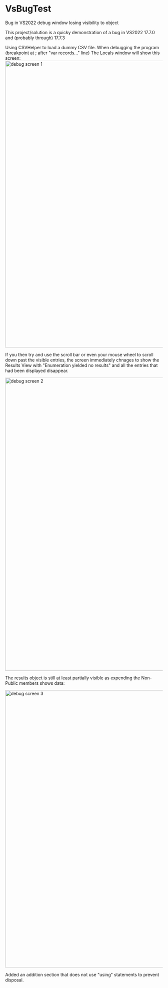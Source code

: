 # VsBugTest
Bug in VS2022 debug window losing visibility to object

This project/solution is a quicky demonstration of a bug in VS2022 17.7.0 and (probably through) 17.7.3

Using CSVHelper to load a dummy CSV file.  When debugging the program (breakpoint at ; after "var records..." line)
The Locals window will show this screen:
<img width="914" alt="debug screen 1" src="https://github.com/gt2847c/VsBugTest/assets/8898797/a35fafa3-862f-4434-a626-27c785bcb40e">

If you then try and use the scroll bar or even your mouse wheel to scroll down past the visible entries, the screen immediately chnages
to show the Results View with "Enumeration yielded no results" and all the entries that had been displayed disappear.

<img width="934" alt="debug screen 2" src="https://github.com/gt2847c/VsBugTest/assets/8898797/a96c222c-1306-4fed-8d5b-2fe548c4217b">

The results object is still at least partially visible as expending the Non-Public members shows data:

<img width="884" alt="debug screen 3" src="https://github.com/gt2847c/VsBugTest/assets/8898797/11f42501-1987-490a-b51d-c10dd498831b">

Added an addition section that does not use "using" statements to prevent disposal. 
